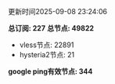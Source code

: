 更新时间2025-09-08 23:24:06

**总订阅: 227**
**总节点: 49822**
- vless节点: 22891
- hysteria2节点: 21

**google ping有效节点: 344**
